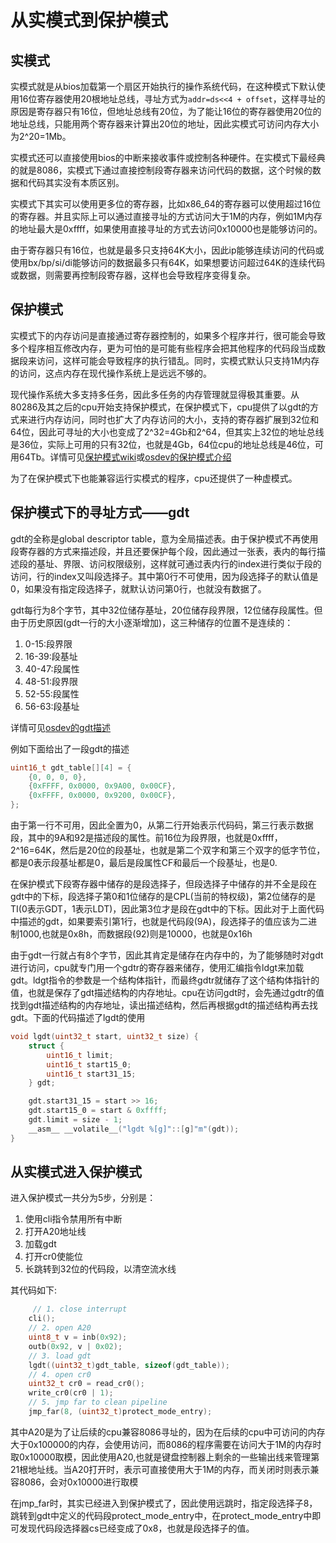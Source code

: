 # 从实模式到保护模式
## 实模式
实模式就是从bios加载第一个扇区开始执行的操作系统代码，在这种模式下默认使用16位寄存器使用20根地址总线，寻址方式为`addr=ds<<4 + offset`，这样寻址的原因是寄存器只有16位，但地址总线有20位，为了能让16位的寄存器使用20位的地址总线，只能用两个寄存器来计算出20位的地址，因此实模式可访问内存大小为2^20=1Mb。

实模式还可以直接使用bios的中断来接收事件或控制各种硬件。在实模式下最经典的就是8086，实模式下通过直接控制段寄存器来访问代码的数据，这个时候的数据和代码其实没有本质区别。

实模式下其实可以使用更多位的寄存器，比如x86_64的寄存器可以使用超过16位的寄存器。并且实际上可以通过直接寻址的方式访问大于1M的内存，例如1M内存的地址最大是0xffff，如果使用直接寻址的方式去访问0x10000也是能够访问的。

由于寄存器只有16位，也就是最多只支持64K大小，因此ip能够连续访问的代码或使用bx/bp/si/di能够访问的数据最多只有64K，如果想要访问超过64K的连续代码或数据，则需要再控制段寄存器，这样也会导致程序变得复杂。

## 保护模式
实模式下的内存访问是直接通过寄存器控制的，如果多个程序并行，很可能会导致多个程序相互修改内存，更为可怕的是可能有些程序会把其他程序的代码段当成数据段来访问，这样可能会导致程序的执行错乱。同时，实模式默认只支持1M内存的访问，这点内存在现代操作系统上是远远不够的。

现代操作系统大多支持多任务，因此多任务的内存管理就显得极其重要。从80286及其之后的cpu开始支持保护模式，在保护模式下，cpu提供了以gdt的方式来进行内存访问，同时也扩大了内存访问的大小，支持的寄存器扩展到32位和64位，因此可寻址的大小也变成了2^32=4Gb和2^64，但其实上32位的地址总线是36位，实际上可用的只有32位，也就是4Gb，64位cpu的地址总线是46位，可用64Tb。详情可见[保护模式wiki](https://zh.wikipedia.org/zh-hans/%E4%BF%9D%E8%AD%B7%E6%A8%A1%E5%BC%8F)或[osdev的保护模式介绍](https://wiki.osdev.org/Protected_Mode)

为了在保护模式下也能兼容运行实模式的程序，cpu还提供了一种虚模式。

## 保护模式下的寻址方式——gdt
gdt的全称是global descriptor table，意为全局描述表。由于保护模式不再使用段寄存器的方式来描述段，并且还要保护每个段，因此通过一张表，表内的每行描述段的基址、界限、访问权限级别，这样就可通过表内行的index进行类似于段的访问，行的index又叫段选择子。其中第0行不可使用，因为段选择子的默认值是0，如果没有指定段选择子，就默认访问第0行，也就没有数据了。

gdt每行为8个字节，其中32位储存基址，20位储存段界限，12位储存段属性。但由于历史原因(gdt一行的大小逐渐增加)，这三种储存的位置不是连续的：
1. 0-15:段界限
2. 16-39:段基址
3. 40-47:段属性
4. 48-51:段界限
5. 52-55:段属性
6. 56-63:段基址

详情可见[osdev的gdt描述](https://wiki.osdev.org/Global_Descriptor_Table)

例如下面给出了一段gdt的描述
```c
uint16_t gdt_table[][4] = {
    {0, 0, 0, 0},
    {0xFFFF, 0x0000, 0x9A00, 0x00CF},
    {0xFFFF, 0x0000, 0x9200, 0x00CF},
};
```
由于第一行不可用，因此全置为0，从第二行开始表示代码码，第三行表示数据段，其中的9A和92是描述段的属性。前16位为段界限，也就是0xffff，2^16=64K，然后是20位的段基址，也就是第二个双字和第三个双字的低字节位，都是0表示段基址都是0，最后是段属性CF和最后一个段基址，也是0.

在保护模式下段寄存器中储存的是段选择子，但段选择子中储存的并不全是段在gdt中的下标，段选择子第0和1位储存的是CPL(当前的特权级)，第2位储存的是TI(0表示GDT，1表示LDT)，因此第3位才是段在gdt中的下标。因此对于上面代码中描述的gdt，如果要索引第1行，也就是代码段(9A)，段选择子的值应该为二进制1000,也就是0x8h，而数据段(92)则是10000，也就是0x16h

由于gdt一行就占有8个字节，因此其肯定是储存在内存中的，为了能够随时对gdt进行访问，cpu就专门用一个gdtr的寄存器来储存，使用汇编指令ldgt来加载gdt。ldgt指令的参数是一个结构体指针，而最终gdtr就储存了这个结构体指针的值，也就是保存了gdt描述结构的内存地址。cpu在访问gdt时，会先通过gdtr的值找到gdt描述结构的内存地址，读出描述结构，然后再根据gdt的描述结构再去找gdt。下面的代码描述了lgdt的使用
```c
void lgdt(uint32_t start, uint32_t size) {
    struct {
        uint16_t limit;
        uint16_t start15_0;
        uint16_t start31_15;
    } gdt;

    gdt.start31_15 = start >> 16;
    gdt.start15_0 = start & 0xffff;
    gdt.limit = size - 1;
    __asm__ __volatile__("lgdt %[g]"::[g]"m"(gdt));
}
```

## 从实模式进入保护模式
进入保护模式一共分为5步，分别是：

1. 使用cli指令禁用所有中断
2. 打开A20地址线
3. 加载gdt
4. 打开cr0使能位
5. 长跳转到32位的代码段，以清空流水线

其代码如下:
```c
     // 1. close interrupt
    cli();
    // 2. open A20
    uint8_t v = inb(0x92);
    outb(0x92, v | 0x02);
    // 3. load gdt
    lgdt((uint32_t)gdt_table, sizeof(gdt_table));
    // 4. open cr0
    uint32_t cr0 = read_cr0();
    write_cr0(cr0 | 1);
    // 5. jmp far to clean pipeline
    jmp_far(8, (uint32_t)protect_mode_entry);
```

其中A20是为了让后续的cpu兼容8086寻址的，因为在后续的cpu中可访问的内存大于0x100000的内存，会使用访问，而8086的程序需要在访问大于1M的内存时取0x10000取模，因此使用A20,也就是键盘控制器上剩余的一些输出线来管理第21根地址线。当A20打开时，表示可直接使用大于1M的内存，而关闭时则表示兼容8086，会对0x10000进行取模

在jmp_far时，其实已经进入到保护模式了，因此使用远跳时，指定段选择子8，跳转到gdt中定义的代码段protect_mode_entry中，在protect_mode_entry中即可发现代码段选择器cs已经变成了0x8，也就是段选择子的值。